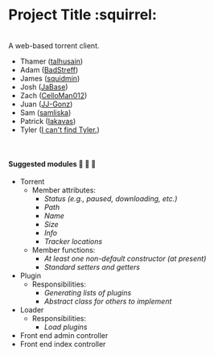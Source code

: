 # __Project Title__  :squirrel:
<br>
A web-based torrent client.

* Thamer ([talhusain](https://www.github.com/talhusain))
* Adam ([BadStreff](https://www.github.com/BadStreff))
* James ([squidmin](https://www.github.com/squidmin))
* Josh ([JaBase](https://www.github.com/JaBase))
* Zach ([CelloMan012](https://www.github.com/CelloMan012))
* Juan ([JJ-Gonz](https://www.github.com/JJ-Gonz))
* Sam ([samliska](https://www.github.com/samliska))
* Patrick ([Iakavas](https://www.github.com/Iakavas))
* Tyler ([I can't find Tyler.](https://www.youtube.com/watch?v=4ctK1aoWuqY))
<br>

#### Suggested modules :file_folder: :open_file_folder: :page_facing_up:
* Torrent
  * Member attributes:
    * _Status (e.g., paused, downloading, etc.)_
    * _Path_
    * _Name_
    * _Size_
    * _Info_
    * _Tracker locations_
  * Member functions:
    * _At least one non-default constructor (at present)_
    * _Standard setters and getters_
* Plugin
  * Responsibilities:
    * _Generating lists of plugins_
    * _Abstract class for others to implement_
* Loader
  * Responsibilities:
    * _Load plugins_
* Front end admin controller
* Front end index controller
